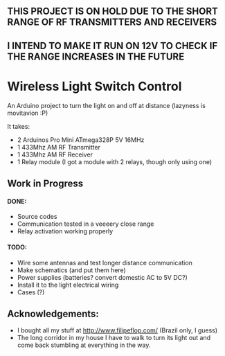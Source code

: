 ## THIS PROJECT IS ON HOLD DUE TO THE SHORT RANGE OF RF TRANSMITTERS AND RECEIVERS
## I INTEND TO MAKE IT RUN ON 12V TO CHECK IF THE RANGE INCREASES IN THE FUTURE 

# Wireless Light Switch Control
An Arduino project to turn the light on and off at distance (lazyness is movitavion :P)

It takes:

- 2 Arduinos Pro Mini ATmega328P 5V 16MHz
- 1 433Mhz AM RF Transmitter
- 1 433Mhz AM RF Receiver
- 1 Relay module (I got a module with 2 relays, though only using one)


## Work in Progress ##

#### DONE:

- Source codes 
- Communication tested in a veeeery close range
- Relay activation working properly

#### TODO:

- Wire some antennas and test longer distance communication
- Make schematics (and put them here)
- Power supplies (batteries? convert domestic AC to 5V DC?) 
- Install it to the light electrical wiring
- Cases (?)


## Acknowledgements:

- I bought all my stuff at http://www.filipeflop.com/ (Brazil only, I guess)
- The long corridor in my house I have to walk to turn its light out and come back stumbling at everything in the way.
